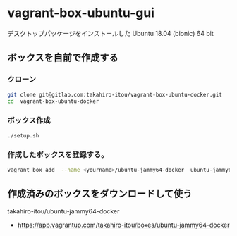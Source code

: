 # vagrant-box-ubuntu-gui

デスクトップパッケージをインストールした Ubuntu 18.04 (bionic) 64 bit

## ボックスを自前で作成する

### クローン

```bash
git clone git@gitlab.com:takahiro-itou/vagrant-box-ubuntu-docker.git
cd  vagrant-box-ubuntu-docker
```
### ボックス作成

```bash
./setup.sh
```

### 作成したボックスを登録する。

```bash
vagrant box add  --name <yourname>/ubuntu-jammy64-docker  ubuntu-jammy64-docker.v1.1.1.box
```

## 作成済みのボックスをダウンロードして使う

takahiro-itou/ubuntu-jammy64-docker
- https://app.vagrantup.com/takahiro-itou/boxes/ubuntu-jammy64-docker
